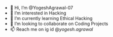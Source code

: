 - 👋 Hi, I’m @YogeshAgrawal-07
- 👀 I’m interested in Hacking
- 🌱 I’m currently learning Ethical Hacking
- 💞️ I’m looking to collaborate on Coding Projects
- 📫 Reach me on ig id @_yogesh.agrawal_

<!---
YogeshAgrawal-07/YogeshAgrawal-07 is a ✨ special ✨ repository because its `README.md` (this file) appears on your GitHub profile.
You can click the Preview link to take a look at your changes.
--->
